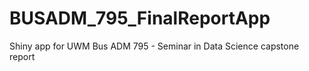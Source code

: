 # BUSADM_795_FinalReportApp
Shiny app for UWM Bus ADM 795 - Seminar in Data Science capstone report
